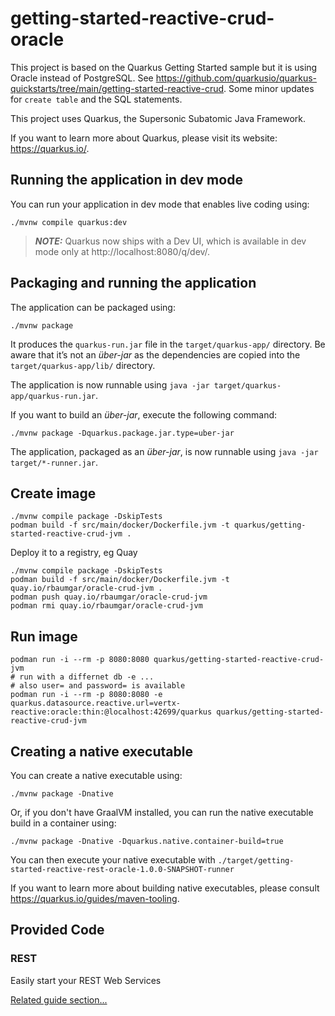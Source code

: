 # getting-started-reactive-crud-oracle

This project is based on the Quarkus Getting Started sample but it is using Oracle instead of PostgreSQL. See https://github.com/quarkusio/quarkus-quickstarts/tree/main/getting-started-reactive-crud.
Some minor updates for `create table` and the SQL statements.


This project uses Quarkus, the Supersonic Subatomic Java Framework.

If you want to learn more about Quarkus, please visit its website: https://quarkus.io/.

## Running the application in dev mode

You can run your application in dev mode that enables live coding using:
```shell script
./mvnw compile quarkus:dev
```

> **_NOTE:_**  Quarkus now ships with a Dev UI, which is available in dev mode only at http://localhost:8080/q/dev/.

## Packaging and running the application

The application can be packaged using:
```shell script
./mvnw package
```
It produces the `quarkus-run.jar` file in the `target/quarkus-app/` directory.
Be aware that it’s not an _über-jar_ as the dependencies are copied into the `target/quarkus-app/lib/` directory.

The application is now runnable using `java -jar target/quarkus-app/quarkus-run.jar`.

If you want to build an _über-jar_, execute the following command:
```shell script
./mvnw package -Dquarkus.package.jar.type=uber-jar
```

The application, packaged as an _über-jar_, is now runnable using `java -jar target/*-runner.jar`.

## Create image

```shell script
./mvnw compile package -DskipTests
podman build -f src/main/docker/Dockerfile.jvm -t quarkus/getting-started-reactive-crud-jvm .
```

Deploy it to a registry, eg Quay
```shell script
./mvnw compile package -DskipTests
podman build -f src/main/docker/Dockerfile.jvm -t quay.io/rbaumgar/oracle-crud-jvm .
podman push quay.io/rbaumgar/oracle-crud-jvm
podman rmi quay.io/rbaumgar/oracle-crud-jvm

```

## Run image

```shell script
podman run -i --rm -p 8080:8080 quarkus/getting-started-reactive-crud-jvm
# run with a differnet db -e ...
# also user= and password= is available
podman run -i --rm -p 8080:8080 -e quarkus.datasource.reactive.url=vertx-reactive:oracle:thin:@localhost:42699/quarkus quarkus/getting-started-reactive-crud-jvm
```

## Creating a native executable

You can create a native executable using: 
```shell script
./mvnw package -Dnative
```

Or, if you don't have GraalVM installed, you can run the native executable build in a container using: 
```shell script
./mvnw package -Dnative -Dquarkus.native.container-build=true
```

You can then execute your native executable with `./target/getting-started-reactive-rest-oracle-1.0.0-SNAPSHOT-runner`

If you want to learn more about building native executables, please consult https://quarkus.io/guides/maven-tooling.

## Provided Code

### REST

Easily start your REST Web Services

[Related guide section...](https://quarkus.io/guides/getting-started-reactive#reactive-jax-rs-resources)
